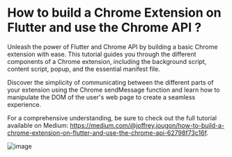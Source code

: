 # How to build a Chrome Extension on Flutter and use the Chrome API ?

Unleash the power of Flutter and Chrome API by building a basic Chrome extension with ease. This tutorial guides you through the different components of a Chrome extension, including the background script, content script, popup, and the essential manifest file.

Discover the simplicity of communicating between the different parts of your extension using the Chrome sendMessage function and learn how to manipulate the DOM of the user's web page to create a seamless experience.

For a comprehensive understanding, be sure to check out the full tutorial available on Medium: https://medium.com/@joffrey.jougon/how-to-build-a-chrome-extension-on-flutter-and-use-the-chrome-api-62798f73c16f.

![image](https://user-images.githubusercontent.com/99202813/217265270-ff9c765b-8bbe-473b-947c-7ef71d1a571f.png)
